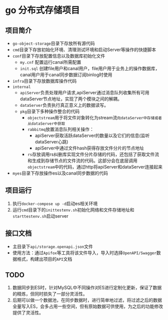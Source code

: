 # go 分布式存储项目

## 项目简介
- `go-object-storage`目录下存放所有源代码
- `cmd`目录下存放初始化环境、清理测试环境和启动Server等操作的快捷脚本
- `conf`目录下存放配置信息以及数据库初始化文件
	- `my.cnf` 配置运行canal所需配置
	- `init.sql` 创建file用户和canal用户，file用户用于业务上的操作数据库，canal用户用于canal同步数据订阅binlog时使用
- `infra`目录下存放数据库操作代码
- `internal`
	- `apiServer`负责处理用户请求,apiServer通过消息队列收集所有可用dataServer节点地址，实现了两个模块之间的解耦。
 	- `dataServer`负责执行真正意义上的数据读写。
	- `pkg`目录下多种操作整合的代码
		- `objectstream`用于将文件对象转化为stream流`向dataServer中存储或者从dataServer中获取`
		- `rabbitmq`放置消息队列相关操作：
			- apiServer获取活跃dataServer的数量以及它们的信息(监听dataServer心跳)
			- apiServer中通过文件hash获得存放文件分片的节点地址
		- `rs`存放调用rs纠删库实现文件分片存储的代码，还包括了获取文件流和生成到存储节点的文件流的代码。这部分会在底层调用`objectstream`中的代码，通过http将apiServer和dataServer连接起来
- `myes`目录下存放操作es以及canal同步数据的代码
## 项目运行
1. 执行`docker-compose up -d`启动es相关环境
2. 运行`cmd`目录下的`inittestenv.sh`初始化网络和文件存储地址和`starttestenv.sh`启动server
## 接口文档
- 主目录下`api/storage.openapi.json`文件
- 使用方法：通过`Apifox`等工具将该文件导入，导入时选择`OpenAPI/Swagger`数据格式，构建出项目的`API`文档
## TODO
1. 数据同步到ES时，针对MySQL中不同操作对ES进行定制化更新，保证了数据的精炼，但同时损失了一部分灵活性。
2. 后期可以做一个数据池，在同步数据时，进行简单地过滤，将过滤之后的数据全量写入ES，会多占用一些空间，但有原始数据可供使用，为之后的功能修改提供了灵活性。
